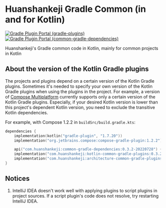 # Huanshankeji Gradle Common (in and for Kotlin)

[![Gradle Plugin Portal (gradle-plugins)](https://img.shields.io/gradle-plugin-portal/v/com.huanshankeji.kotlin-jvm-common-conventions?label=plugin%20portal%20%28gradle-plugins%29)](https://plugins.gradle.org/search?term=com.huanshankeji)
[![Gradle Plugin Portal (common-gradle-dependencies)](https://img.shields.io/gradle-plugin-portal/v/com.huanshankeji.dummy-plugin?label=plugin%20portal%20%28common-gradle-dependencies%29)](https://plugins.gradle.org/plugin/com.huanshankeji.dummy-plugin)

Huanshankeji's Gradle common code in Kotlin, mainly for common projects in Kotlin

## About the version of the Kotlin Gradle plugins

The projects and plugins depend on a certain version of the Kotlin Gradle plugins. Sometimes it's needed to specify your
own version of the Kotlin Gradle plugins when using the plugins in the project. For example, a version
of [Compose Multiplatform](https://www.jetbrains.com/lp/compose-mpp/) currently supports only a certain version of the
Kotlin Gradle plugins. Especially, if your desired Kotlin version is lower than this project's dependent Kotlin version,
you need to exclude the transitive Kotlin dependencies.

For example, with Compose 1.2.2 in `buildSrc/build.gradle.kts`:

```kotlin
dependencies {
    implementation(kotlin("gradle-plugin", "1.7.20"))
    implementation("org.jetbrains.compose:compose-gradle-plugin:1.2.2")

    api("com.huanshankeji:common-gradle-dependencies:0.3.2-20220728") { exclude("org.jetbrains.kotlin") }
    implementation("com.huanshankeji:kotlin-common-gradle-plugins:0.3.2") { exclude("org.jetbrains.kotlin") }
    implementation("com.huanshankeji:architecture-common-gradle-plugins:0.3.2") { exclude("org.jetbrains.kotlin") }
}
```

## Notices

1. IntelliJ IDEA doesn't work well with applying plugins to script plugins in project sources. If a script plugin's code
   does not resolve, try restarting IntelliJ IDEA.
